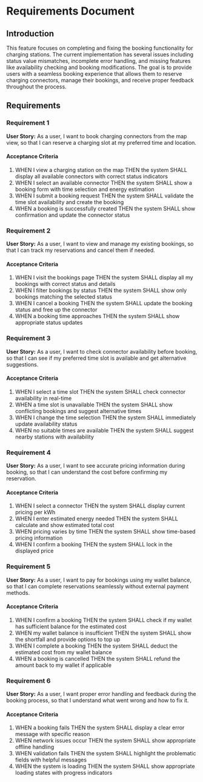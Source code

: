 # Requirements Document

## Introduction

This feature focuses on completing and fixing the booking functionality for charging stations. The current implementation has several issues including status value mismatches, incomplete error handling, and missing features like availability checking and booking modifications. The goal is to provide users with a seamless booking experience that allows them to reserve charging connectors, manage their bookings, and receive proper feedback throughout the process.

## Requirements

### Requirement 1

**User Story:** As a user, I want to book charging connectors from the map view, so that I can reserve a charging slot at my preferred time and location.

#### Acceptance Criteria

1. WHEN I view a charging station on the map THEN the system SHALL display all available connectors with correct status indicators
2. WHEN I select an available connector THEN the system SHALL show a booking form with time selection and energy estimation
3. WHEN I submit a booking request THEN the system SHALL validate the time slot availability and create the booking
4. WHEN a booking is successfully created THEN the system SHALL show confirmation and update the connector status

### Requirement 2

**User Story:** As a user, I want to view and manage my existing bookings, so that I can track my reservations and cancel them if needed.

#### Acceptance Criteria

1. WHEN I visit the bookings page THEN the system SHALL display all my bookings with correct status and details
2. WHEN I filter bookings by status THEN the system SHALL show only bookings matching the selected status
3. WHEN I cancel a booking THEN the system SHALL update the booking status and free up the connector
4. WHEN a booking time approaches THEN the system SHALL show appropriate status updates

### Requirement 3

**User Story:** As a user, I want to check connector availability before booking, so that I can see if my preferred time slot is available and get alternative suggestions.

#### Acceptance Criteria

1. WHEN I select a time slot THEN the system SHALL check connector availability in real-time
2. WHEN a time slot is unavailable THEN the system SHALL show conflicting bookings and suggest alternative times
3. WHEN I change the time selection THEN the system SHALL immediately update availability status
4. WHEN no suitable times are available THEN the system SHALL suggest nearby stations with availability

### Requirement 4

**User Story:** As a user, I want to see accurate pricing information during booking, so that I can understand the cost before confirming my reservation.

#### Acceptance Criteria

1. WHEN I select a connector THEN the system SHALL display current pricing per kWh
2. WHEN I enter estimated energy needed THEN the system SHALL calculate and show estimated total cost
3. WHEN pricing varies by time THEN the system SHALL show time-based pricing information
4. WHEN I confirm a booking THEN the system SHALL lock in the displayed price

### Requirement 5

**User Story:** As a user, I want to pay for bookings using my wallet balance, so that I can complete reservations seamlessly without external payment methods.

#### Acceptance Criteria

1. WHEN I confirm a booking THEN the system SHALL check if my wallet has sufficient balance for the estimated cost
2. WHEN my wallet balance is insufficient THEN the system SHALL show the shortfall and provide options to top up
3. WHEN I complete a booking THEN the system SHALL deduct the estimated cost from my wallet balance
4. WHEN a booking is cancelled THEN the system SHALL refund the amount back to my wallet if applicable

### Requirement 6

**User Story:** As a user, I want proper error handling and feedback during the booking process, so that I understand what went wrong and how to fix it.

#### Acceptance Criteria

1. WHEN a booking fails THEN the system SHALL display a clear error message with specific reason
2. WHEN network issues occur THEN the system SHALL show appropriate offline handling
3. WHEN validation fails THEN the system SHALL highlight the problematic fields with helpful messages
4. WHEN the system is loading THEN the system SHALL show appropriate loading states with progress indicators